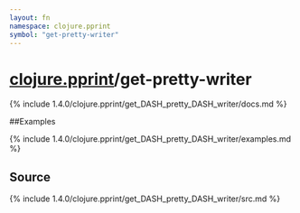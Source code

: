 ```yaml
---
layout: fn
namespace: clojure.pprint
symbol: "get-pretty-writer"
---
```


# [clojure.pprint](../)/get-pretty-writer

{% include 1.4.0/clojure.pprint/get_DASH_pretty_DASH_writer/docs.md %}

##Examples

{% include 1.4.0/clojure.pprint/get_DASH_pretty_DASH_writer/examples.md %}
## Source
{% include 1.4.0/clojure.pprint/get_DASH_pretty_DASH_writer/src.md %}

